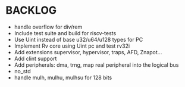 # BACKLOG

- handle overflow for div/rem
- Include test suite and build for riscv-tests
- Use Uint instead of base u32/u64/u128 types for PC
- Implement Rv core using Uint pc and test rv32i
- Add extensions supervisor, hypervisor, traps, AFD, Znapot...
- Add clint support
- Add peripherals: dma, trng, map real peripheral into the logical bus
- no_std
- handle mulh, mulhu, mulhsu for 128 bits

